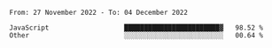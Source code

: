 <!--START_SECTION:waka-->

```text
From: 27 November 2022 - To: 04 December 2022

JavaScript                   ████████████████████████▓   98.52 %
Other                        ░░░░░░░░░░░░░░░░░░░░░░░░░   00.64 %
```

<!--END_SECTION:waka-->
